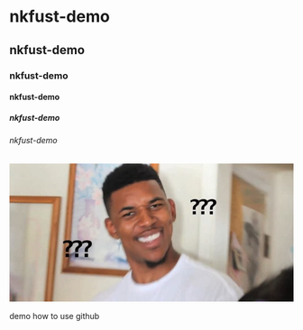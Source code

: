 # nkfust-demo
## nkfust-demo
### nkfust-demo
#### nkfust-demo
##### nkfust-demo
###### nkfust-demo
![NKFUST](1.jpg "???")


demo how to use github
